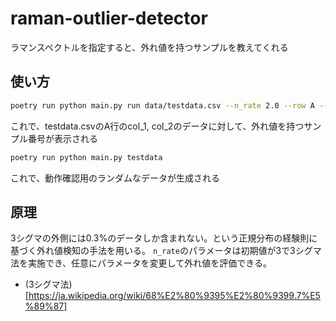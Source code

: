# raman-outlier-detector
ラマンスペクトルを指定すると、外れ値を持つサンプルを教えてくれる

## 使い方
```bash
poetry run python main.py run data/testdata.csv --n_rate 2.0 --row A --column col_1 --column col_2
```

これで、testdata.csvのA行のcol_1, col_2のデータに対して、外れ値を持つサンプル番号が表示される

```bash
poetry run python main.py testdata
```
これで、動作確認用のランダムなデータが生成される

## 原理
3シグマの外側には0.3%のデータしか含まれない。という正規分布の経験則に基づく外れ値検知の手法を用いる。
`n_rate`のパラメータは初期値が3で3シグマ法を実施でき、任意にパラメータを変更して外れ値を評価できる。

- (3シグマ法)[https://ja.wikipedia.org/wiki/68%E2%80%9395%E2%80%9399.7%E5%89%87]
